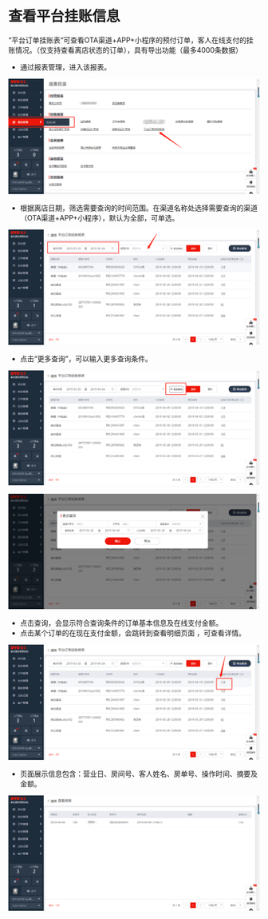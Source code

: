 # 查看平台挂账信息

“平台订单挂账表“可查看OTA渠道+APP+小程序的预付订单，客人在线支付的挂账情况。（仅支持查看离店状态的订单），具有导出功能（最多4000条数据）

* 通过报表管理，进入该报表。

![](../../../.gitbook/assets/image%20%28391%29.png)

* 根据离店日期，筛选需要查询的时间范围。在渠道名称处选择需要查询的渠道（OTA渠道+APP+小程序），默认为全部，可单选。

![](../../../.gitbook/assets/image%20%28197%29.png)

* 点击“更多查询”，可以输入更多查询条件。

![](../../../.gitbook/assets/image%20%2853%29.png)

![](../../../.gitbook/assets/image%20%2872%29.png)

* 点击查询，会显示符合查询条件的订单基本信息及在线支付金额。 
* 点击某个订单的在现在支付金额，会跳转到查看明细页面 ，可查看详情。

![](../../../.gitbook/assets/image%20%28708%29.png)

* 页面展示信息包含：营业日、房间号、客人姓名、房单号、操作时间、摘要及金额。

![](../../../.gitbook/assets/image%20%28781%29.png)

